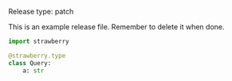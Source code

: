 Release type: patch

This is an example release file. Remember to delete it when done.

```python
import strawberry

@strawberry.type
class Query:
    a: str

```
